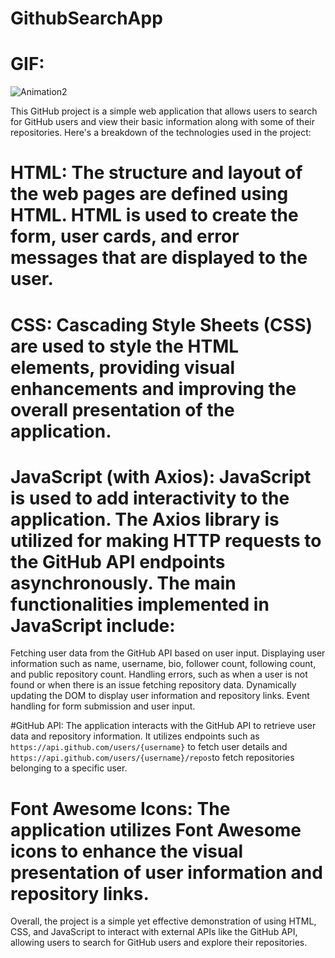 ﻿# GithubSearchApp

# GIF:
![Animation2](https://github.com/SakirParlakbileker/GithubSearch/assets/147662891/0a2ca8c8-ef79-42f5-997f-7bb0e37bcb68)

This GitHub project is a simple web application that allows users to search for GitHub users and view their basic information along with some of their repositories. Here's a breakdown of the technologies used in the project:

# HTML: The structure and layout of the web pages are defined using HTML. HTML is used to create the form, user cards, and error messages that are displayed to the user.

# CSS: Cascading Style Sheets (CSS) are used to style the HTML elements, providing visual enhancements and improving the overall presentation of the application.

# JavaScript (with Axios): JavaScript is used to add interactivity to the application. The Axios library is utilized for making HTTP requests to the GitHub API endpoints asynchronously. The main functionalities implemented in JavaScript include:
Fetching user data from the GitHub API based on user input.
Displaying user information such as name, username, bio, follower count, following count, and public repository count.
Handling errors, such as when a user is not found or when there is an issue fetching repository data.
Dynamically updating the DOM to display user information and repository links.
Event handling for form submission and user input.

#GitHub API: The application interacts with the GitHub API to retrieve user data and repository information. It utilizes endpoints such as 
`https://api.github.com/users/{username}` to fetch user details and `https://api.github.com/users/{username}/repos`to fetch repositories belonging to a specific user.
# Font Awesome Icons: The application utilizes Font Awesome icons to enhance the visual presentation of user information and repository links.

Overall, the project is a simple yet effective demonstration of using HTML, CSS, and JavaScript to interact with external APIs like the GitHub API, allowing users to search for GitHub users and explore their repositories.

